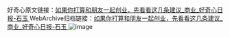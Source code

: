 好奇心原文链接：[如果你打算和朋友一起创业，先看看这几条建议_商业_好奇心日报-石玉 ](https://www.qdaily.com/articles/10500.html)
WebArchive归档链接：[如果你打算和朋友一起创业，先看看这几条建议_商业_好奇心日报-石玉 ](http://web.archive.org/web/20190623160432/https://www.qdaily.com/articles/10500.html)
![image](http://ww3.sinaimg.cn/large/007d5XDply1g3vz3wvrqhj30u03dw4qp)